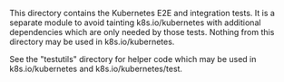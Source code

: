 This directory contains the Kubernetes E2E and integration tests. It is a
separate module to avoid tainting k8s.io/kubernetes with additional
dependencies which are only needed by those tests. Nothing from this directory
may be used in k8s.io/kubernetes.

See the "testutils" directory for helper code which may be used in
k8s.io/kubernetes and k8s.io/kubernetes/test.
